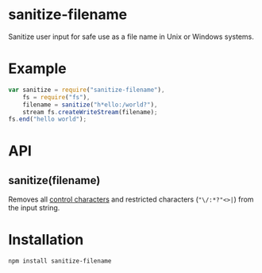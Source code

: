 # sanitize-filename

Sanitize user input for safe use as a file name in Unix or Windows
systems.

# Example

```js
var sanitize = require("sanitize-filename"),
	fs = require("fs"),
	filename = sanitize("h*ello:/world?"),
	stream fs.createWriteStream(filename);
fs.end("hello world");
```

# API

## sanitize(filename)

Removes all [control
characters](http://en.wikipedia.org/wiki/C0_and_C1_control_codes) and
restricted characters (`"\/:*?"<>|`) from the input string.

# Installation

```
npm install sanitize-filename
```

